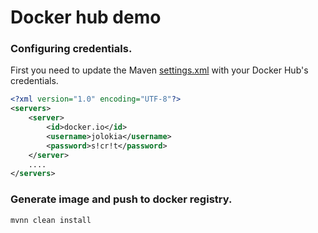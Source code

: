 # Docker hub demo

### Configuring credentials.

First you need to update the Maven [settings.xml](https://dmp.fabric8.io/#authentication) with your Docker Hub's credentials.

```xml
<?xml version="1.0" encoding="UTF-8"?>
<servers>
    <server>
        <id>docker.io</id>
        <username>jolokia</username>
        <password>s!cr!t</password>
    </server>
    ....
</servers>
```

### Generate image and push to docker registry.

```
mvnn clean install
```
